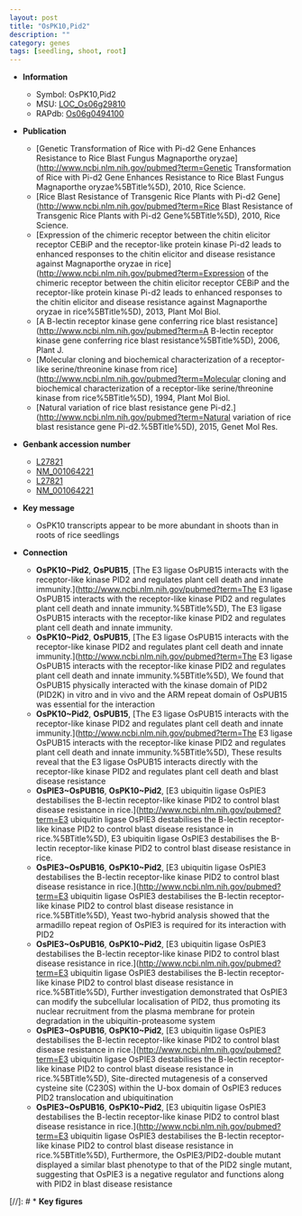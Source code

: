 ```yaml
---
layout: post
title: "OsPK10,Pid2"
description: ""
category: genes
tags: [seedling, shoot, root]
---
```


* **Information**  
    + Symbol: OsPK10,Pid2  
    + MSU: [LOC_Os06g29810](http://rice.uga.edu/cgi-bin/ORF_infopage.cgi?orf=LOC_Os06g29810)  
    + RAPdb: [Os06g0494100](http://rapdb.dna.affrc.go.jp/viewer/gbrowse_details/irgsp1?name=Os06g0494100)  

* **Publication**  
    + [Genetic Transformation of Rice with Pi-d2 Gene Enhances Resistance to Rice Blast Fungus Magnaporthe oryzae](http://www.ncbi.nlm.nih.gov/pubmed?term=Genetic Transformation of Rice with Pi-d2 Gene Enhances Resistance to Rice Blast Fungus Magnaporthe oryzae%5BTitle%5D), 2010, Rice Science.
    + [Rice Blast Resistance of Transgenic Rice Plants with Pi-d2 Gene](http://www.ncbi.nlm.nih.gov/pubmed?term=Rice Blast Resistance of Transgenic Rice Plants with Pi-d2 Gene%5BTitle%5D), 2010, Rice Science.
    + [Expression of the chimeric receptor between the chitin elicitor receptor CEBiP and the receptor-like protein kinase Pi-d2 leads to enhanced responses to the chitin elicitor and disease resistance against Magnaporthe oryzae in rice](http://www.ncbi.nlm.nih.gov/pubmed?term=Expression of the chimeric receptor between the chitin elicitor receptor CEBiP and the receptor-like protein kinase Pi-d2 leads to enhanced responses to the chitin elicitor and disease resistance against Magnaporthe oryzae in rice%5BTitle%5D), 2013, Plant Mol Biol.
    + [A B-lectin receptor kinase gene conferring rice blast resistance](http://www.ncbi.nlm.nih.gov/pubmed?term=A B-lectin receptor kinase gene conferring rice blast resistance%5BTitle%5D), 2006, Plant J.
    + [Molecular cloning and biochemical characterization of a receptor-like serine/threonine kinase from rice](http://www.ncbi.nlm.nih.gov/pubmed?term=Molecular cloning and biochemical characterization of a receptor-like serine/threonine kinase from rice%5BTitle%5D), 1994, Plant Mol Biol.
    + [Natural variation of rice blast resistance gene Pi-d2.](http://www.ncbi.nlm.nih.gov/pubmed?term=Natural variation of rice blast resistance gene Pi-d2.%5BTitle%5D), 2015, Genet Mol Res.

* **Genbank accession number**  
    + [L27821](http://www.ncbi.nlm.nih.gov/nuccore/L27821)
    + [NM_001064221](http://www.ncbi.nlm.nih.gov/nuccore/NM_001064221)
    + [L27821](http://www.ncbi.nlm.nih.gov/nuccore/L27821)
    + [NM_001064221](http://www.ncbi.nlm.nih.gov/nuccore/NM_001064221)

* **Key message**  
    + OsPK10 transcripts appear to be more abundant in shoots than in roots of rice seedlings

* **Connection**  
    + __OsPK10~Pid2__, __OsPUB15__, [The E3 ligase OsPUB15 interacts with the receptor-like kinase PID2 and regulates plant cell death and innate immunity.](http://www.ncbi.nlm.nih.gov/pubmed?term=The E3 ligase OsPUB15 interacts with the receptor-like kinase PID2 and regulates plant cell death and innate immunity.%5BTitle%5D), The E3 ligase OsPUB15 interacts with the receptor-like kinase PID2 and regulates plant cell death and innate immunity.
    + __OsPK10~Pid2__, __OsPUB15__, [The E3 ligase OsPUB15 interacts with the receptor-like kinase PID2 and regulates plant cell death and innate immunity.](http://www.ncbi.nlm.nih.gov/pubmed?term=The E3 ligase OsPUB15 interacts with the receptor-like kinase PID2 and regulates plant cell death and innate immunity.%5BTitle%5D), We found that OsPUB15 physically interacted with the kinase domain of PID2 (PID2K) in vitro and in vivo and the ARM repeat domain of OsPUB15 was essential for the interaction
    + __OsPK10~Pid2__, __OsPUB15__, [The E3 ligase OsPUB15 interacts with the receptor-like kinase PID2 and regulates plant cell death and innate immunity.](http://www.ncbi.nlm.nih.gov/pubmed?term=The E3 ligase OsPUB15 interacts with the receptor-like kinase PID2 and regulates plant cell death and innate immunity.%5BTitle%5D), These results reveal that the E3 ligase OsPUB15 interacts directly with the receptor-like kinase PID2 and regulates plant cell death and blast disease resistance
    + __OsPIE3~OsPUB16__, __OsPK10~Pid2__, [E3 ubiquitin ligase OsPIE3 destabilises the B-lectin receptor-like kinase PID2 to control blast disease resistance in rice.](http://www.ncbi.nlm.nih.gov/pubmed?term=E3 ubiquitin ligase OsPIE3 destabilises the B-lectin receptor-like kinase PID2 to control blast disease resistance in rice.%5BTitle%5D), E3 ubiquitin ligase OsPIE3 destabilises the B-lectin receptor-like kinase PID2 to control blast disease resistance in rice.
    + __OsPIE3~OsPUB16__, __OsPK10~Pid2__, [E3 ubiquitin ligase OsPIE3 destabilises the B-lectin receptor-like kinase PID2 to control blast disease resistance in rice.](http://www.ncbi.nlm.nih.gov/pubmed?term=E3 ubiquitin ligase OsPIE3 destabilises the B-lectin receptor-like kinase PID2 to control blast disease resistance in rice.%5BTitle%5D),  Yeast two-hybrid analysis showed that the armadillo repeat region of OsPIE3 is required for its interaction with PID2
    + __OsPIE3~OsPUB16__, __OsPK10~Pid2__, [E3 ubiquitin ligase OsPIE3 destabilises the B-lectin receptor-like kinase PID2 to control blast disease resistance in rice.](http://www.ncbi.nlm.nih.gov/pubmed?term=E3 ubiquitin ligase OsPIE3 destabilises the B-lectin receptor-like kinase PID2 to control blast disease resistance in rice.%5BTitle%5D),  Further investigation demonstrated that OsPIE3 can modify the subcellular localisation of PID2, thus promoting its nuclear recruitment from the plasma membrane for protein degradation in the ubiquitin-proteasome system
    + __OsPIE3~OsPUB16__, __OsPK10~Pid2__, [E3 ubiquitin ligase OsPIE3 destabilises the B-lectin receptor-like kinase PID2 to control blast disease resistance in rice.](http://www.ncbi.nlm.nih.gov/pubmed?term=E3 ubiquitin ligase OsPIE3 destabilises the B-lectin receptor-like kinase PID2 to control blast disease resistance in rice.%5BTitle%5D),  Site-directed mutagenesis of a conserved cysteine site (C230S) within the U-box domain of OsPIE3 reduces PID2 translocation and ubiquitination
    + __OsPIE3~OsPUB16__, __OsPK10~Pid2__, [E3 ubiquitin ligase OsPIE3 destabilises the B-lectin receptor-like kinase PID2 to control blast disease resistance in rice.](http://www.ncbi.nlm.nih.gov/pubmed?term=E3 ubiquitin ligase OsPIE3 destabilises the B-lectin receptor-like kinase PID2 to control blast disease resistance in rice.%5BTitle%5D),  Furthermore, the OsPIE3/PID2-double mutant displayed a similar blast phenotype to that of the PID2 single mutant, suggesting that OsPIE3 is a negative regulator and functions along with PID2 in blast disease resistance

[//]: # * **Key figures**  


